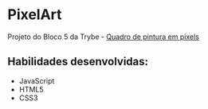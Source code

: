 # PixelArt
Projeto do Bloco 5 da Trybe - <a href="https://luishsk93.github.io/Trybe-PixelArt/" target="_blank">Quadro de pintura em pixels</a>

## Habilidades desenvolvidas:
<ul>
<li>JavaScript</li>
<li>HTML5</li>
<li>CSS3</li>
</ul>

